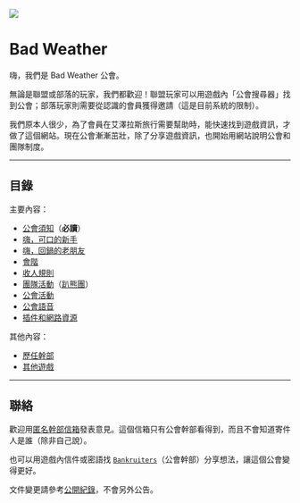 ![](img_badweather.png)

# Bad Weather

嗨，我們是 Bad Weather 公會。

無論是聯盟或部落的玩家，我們都歡迎！聯盟玩家可以用遊戲內「公會搜尋器」找到公會；部落玩家則需要從認識的會員獲得邀請（這是目前系統的限制）。

我們原本人很少，為了會員在艾澤拉斯旅行需要幫助時，能快速找到遊戲資訊，才做了這個網站。現在公會漸漸茁壯，除了分享遊戲資訊，也開始用網站說明公會和團隊制度。

---

## 目錄

主要內容：

- [公會須知](guidelines.html)（**必讀**）
- [嗨，可口的新手](newbies.html)
- [嗨，回鍋的老朋友](oldfriends.html)
- [會階](ranks.html)
- [收人規則](recruitment.html)
- [團隊活動](raid.html)（[趴熊團](bear.html)）
- [公會活動](activities.html)
- [公會語音](voicechat.html)
- [插件和網路資源](useful.html)

其他內容：

- [歷任幹部](alumni.html)
- [其他遊戲](othergames.html)

--- 

## 聯絡

歡迎用[匿名幹部信箱](https://1a4nr73j.forms.app/mailbox)發表意見。這個信箱只有公會幹部看得到，而且不會知道寄件人是誰（除非自己說）。

也可以用遊戲內信件或密語找 [`Bankruiters`](ranks.html)（公會幹部）分享想法，讓這個公會變得更好。

文件變更請參考[公開紀錄](https://github.com/dalechou/badweather.tw/commits/master/index.md)，不會另外公告。